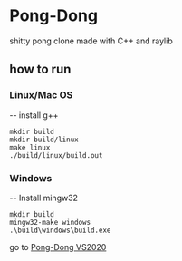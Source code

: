 # Pong-Dong

shitty pong clone made with C++ and raylib

## how to run
### Linux/Mac OS
-- install g++
```
mkdir build
mkdir build/linux 
make linux
./build/linux/build.out
```

### Windows
-- Install mingw32
```
mkdir build
mingw32-make windows
.\build\windows\build.exe
```

go to [Pong-Dong VS2020](https://github.com/magmagaming001/Pong-Dong-VS2020)
